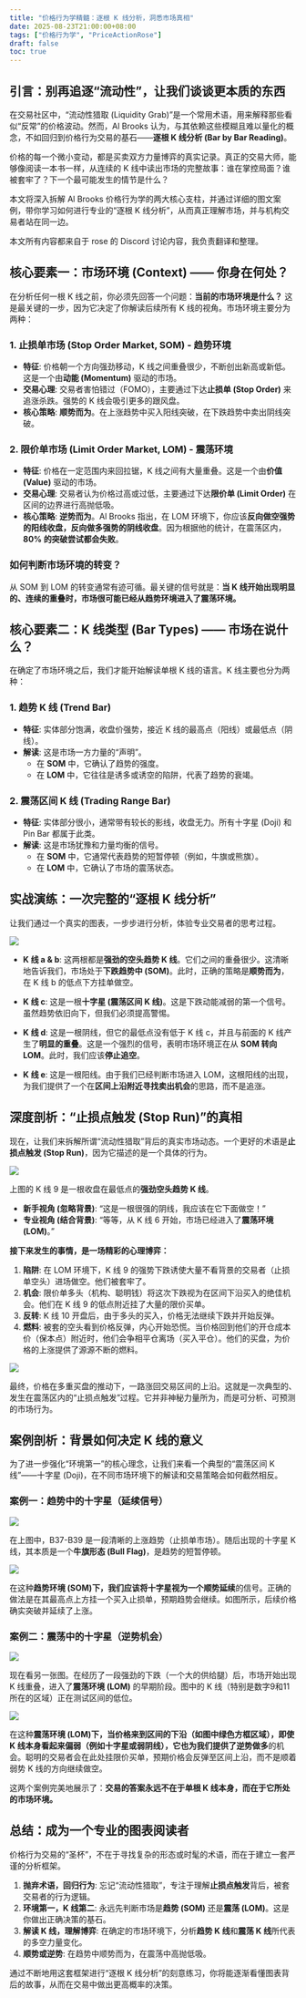```yaml
---
title: "价格行为学精髓：逐根 K 线分析，洞悉市场真相"
date: 2025-08-23T21:00:00+08:00
tags: ["价格行为学", "PriceActionRose"]
draft: false
toc: true
---
```


## 引言：别再追逐“流动性”，让我们谈谈更本质的东西

在交易社区中，“流动性猎取 (Liquidity Grab)”是一个常用术语，用来解释那些看似“反常”的价格波动。然而，Al Brooks 认为，与其依赖这些模糊且难以量化的概念，不如回归到价格行为交易的基石——**逐根 K 线分析 (Bar by Bar Reading)**。

价格的每一个微小变动，都是买卖双方力量博弈的真实记录。真正的交易大师，能够像阅读一本书一样，从连续的 K 线中读出市场的完整故事：谁在掌控局面？谁被套牢了？下一个最可能发生的情节是什么？

本文将深入拆解 Al Brooks 价格行为学的两大核心支柱，并通过详细的图文案例，带你学习如何进行专业的“逐根 K 线分析”，从而真正理解市场，并与机构交易者站在同一边。

本文所有内容都来自于 rose 的 Discord 讨论内容，我负责翻译和整理。

<!--more-->

## 核心要素一：市场环境 (Context) —— 你身在何处？

在分析任何一根 K 线之前，你必须先回答一个问题：**当前的市场环境是什么？** 这是最关键的一步，因为它决定了你解读后续所有 K 线的视角。市场环境主要分为两种：

### 1. 止损单市场 (Stop Order Market, SOM) - 趋势环境

-   **特征**: 价格朝一个方向强劲移动，K 线之间重叠很少，不断创出新高或新低。这是一个由**动能 (Momentum)** 驱动的市场。
-   **交易心理**: 交易者害怕错过（FOMO），主要通过下达**止损单 (Stop Order)** 来追涨杀跌。强势的 K 线会吸引更多的跟风盘。
-   **核心策略**: **顺势而为**。在上涨趋势中买入阳线突破，在下跌趋势中卖出阴线突破。

### 2. 限价单市场 (Limit Order Market, LOM) - 震荡环境

-   **特征**: 价格在一定范围内来回拉锯，K 线之间有大量重叠。这是一个由**价值 (Value)** 驱动的市场。
-   **交易心理**: 交易者认为价格过高或过低，主要通过下达**限价单 (Limit Order)** 在区间的边界进行高抛低吸。
-   **核心策略**: **逆势而为**。Al Brooks 指出，在 LOM 环境下，你应该**反向做空强势的阳线收盘，反向做多强势的阴线收盘**。因为根据他的统计，在震荡区内，**80% 的突破尝试都会失败**。

### 如何判断市场环境的转变？

从 SOM 到 LOM 的转变通常有迹可循。最关键的信号就是：**当 K 线开始出现明显的、连续的重叠时，市场很可能已经从趋势环境进入了震荡环境。**

## 核心要素二：K 线类型 (Bar Types) —— 市场在说什么？

在确定了市场环境之后，我们才能开始解读单根 K 线的语言。K 线主要也分为两种：

### 1. 趋势 K 线 (Trend Bar)

-   **特征**: 实体部分饱满，收盘价强势，接近 K 线的最高点（阳线）或最低点（阴线）。
-   **解读**: 这是市场一方力量的“声明”。
    -   在 **SOM** 中，它确认了趋势的强度。
    -   在 **LOM** 中，它往往是诱多或诱空的陷阱，代表了趋势的衰竭。

### 2. 震荡区间 K 线 (Trading Range Bar)

-   **特征**: 实体部分很小，通常带有较长的影线，收盘无力。所有十字星 (Doji) 和 Pin Bar 都属于此类。
-   **解读**: 这是市场犹豫和力量均衡的信号。
    -   在 **SOM** 中，它通常代表趋势的短暂停顿（例如，牛旗或熊旗）。
    -   在 **LOM** 中，它确认了市场的震荡状态。

## 实战演练：一次完整的“逐根 K 线分析”

让我们通过一个真实的图表，一步步进行分析，体验专业交易者的思考过程。

![](https://img.forecho.com/MEX2qz.png)

-   **K 线 a & b**: 这两根都是**强劲的空头趋势 K 线**。它们之间的重叠很少。这清晰地告诉我们，市场处于**下跌趋势中 (SOM)**。此时，正确的策略是**顺势而为**，在 K 线 b 的低点下方挂单做空。

-   **K 线 c**: 这是一根**十字星 (震荡区间 K 线)**。这是下跌动能减弱的第一个信号。虽然趋势依旧向下，但我们必须提高警惕。

-   **K 线 d**: 这是一根阴线，但它的最低点没有低于 K 线 c，并且与前面的 K 线产生了**明显的重叠**。这是一个强烈的信号，表明市场环境正在从 **SOM 转向 LOM**。此时，我们应该**停止追空**。

-   **K 线 e**: 这是一根阳线。由于我们已经判断市场进入 LOM，这根阳线的出现，为我们提供了一个在**区间上沿附近寻找卖出机会**的思路，而不是追涨。

## 深度剖析：“止损点触发 (Stop Run)”的真相

现在，让我们来拆解所谓“流动性猎取”背后的真实市场动态。一个更好的术语是**止损点触发 (Stop Run)**，因为它描述的是一个具体的行为。

![](https://img.forecho.com/6ASrtB.png)

上图的 K 线 9 是一根收盘在最低点的**强劲空头趋势 K 线**。

-   **新手视角 (忽略背景)**: “这是一根很强的阴线，我应该在它下面做空！”
-   **专业视角 (结合背景)**: “等等，从 K 线 6 开始，市场已经进入了**震荡环境 (LOM)**。”

**接下来发生的事情，是一场精彩的心理博弈：**

1.  **陷阱**: 在 LOM 环境下，K 线 9 的强势下跌诱使大量不看背景的交易者（止损单空头）进场做空。他们被套牢了。
2.  **机会**: 限价单多头（机构、聪明钱）将这次下跌视为在区间下沿买入的绝佳机会。他们在 K 线 9 的低点附近挂了大量的限价买单。
3.  **反转**: K 线 10 开盘后，由于多头的买入，价格无法继续下跌并开始反弹。
4.  **燃料**: 被套的空头看到价格反弹，内心开始恐慌。当价格回到他们的开仓成本价（保本点）附近时，他们会争相平仓离场（买入平仓）。他们的买盘，为价格的上涨提供了源源不断的燃料。

![](https://img.forecho.com/3brXBl.png)

最终，价格在多重买盘的推动下，一路涨回交易区间的上沿。这就是一次典型的、发生在震荡区内的“止损点触发”过程。它并非神秘力量所为，而是可分析、可预测的市场行为。

## 案例剖析：背景如何决定 K 线的意义

为了进一步强化“环境第一”的核心理念，让我们来看一个典型的“震荡区间 K 线”——十字星 (Doji)，在不同市场环境下的解读和交易策略会如何截然相反。

### 案例一：趋势中的十字星（延续信号）

![](https://img.forecho.com/j3QVxd.png)

在上图中，B37-B39 是一段清晰的上涨趋势（止损单市场）。随后出现的十字星 K 线，其本质是一个**牛旗形态 (Bull Flag)**，是趋势的短暂停顿。

![](https://img.forecho.com/cNUiTP.png)

在这种**趋势环境 (SOM)**下，我们应该将十字星视为一个**顺势延续**的信号。正确的做法是在其最高点上方挂一个买入止损单，预期趋势会继续。如图所示，后续价格确实突破并延续了上涨。

### 案例二：震荡中的十字星（逆势机会）

![](https://img.forecho.com/J94cXf.png)

现在看另一张图。在经历了一段强劲的下跌（一个大的供给腿）后，市场开始出现 K 线重叠，进入了**震荡环境 (LOM)** 的早期阶段。图中的 K 线（特别是数字9和11所在的区域）正在测试区间的低位。

![](https://img.forecho.com/jYh22F.png)

在这种**震荡环境 (LOM)**下，当价格来到区间的下沿（如图中绿色方框区域），即使 K 线本身看起来偏弱（例如十字星或弱阴线），它也为我们提供了**逆势做多**的机会。聪明的交易者会在此处挂限价买单，预期价格会反弹至区间上沿，而不是顺着弱势 K 线的方向继续做空。

这两个案例完美地展示了：**交易的答案永远不在于单根 K 线本身，而在于它所处的市场环境。**

## 总结：成为一个专业的图表阅读者

价格行为交易的“圣杯”，不在于寻找复杂的形态或时髦的术语，而在于建立一套严谨的分析框架。

1.  **抛弃术语，回归行为**: 忘记“流动性猎取”，专注于理解**止损点触发**背后，被套交易者的行为逻辑。
2.  **环境第一，K 线第二**: 永远先判断市场是**趋势 (SOM)** 还是**震荡 (LOM)**。这是你做出正确决策的基石。
3.  **解读 K 线，理解博弈**: 在确定的市场环境下，分析**趋势 K 线**和**震荡 K 线**所代表的多空力量变化。
4.  **顺势或逆势**: 在趋势中顺势而为，在震荡中高抛低吸。

通过不断地用这套框架进行“逐根 K 线分析”的刻意练习，你将能逐渐看懂图表背后的故事，从而在交易中做出更高概率的决策。
